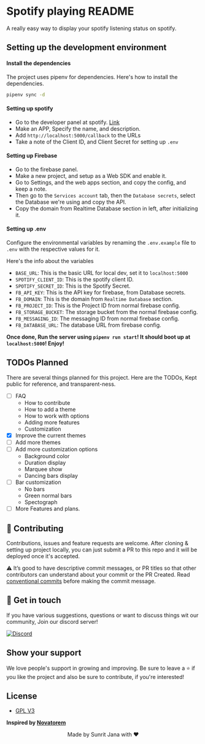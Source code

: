 # Spotify playing README

A really easy way to display your spotify listening status on spotify.

## Setting up the development environment

#### Install the dependencies

The project uses pipenv for dependencies. Here's how to install the dependencies.

```sh
pipenv sync -d
```

#### Setting up spotify

- Go to the developer panel at spotify. [Link](https://developer.spotify.com)
- Make an APP, Specify the name, and description.
- Add `http://localhost:5000/callback` to the URLs
- Take a note of the Client ID, and Client Secret for setting up `.env`

#### Setting up Firebase

- Go to the firebase panel.
- Make a new project, and setup as a Web SDK and enable it.
- Go to Settings, and the web apps section, and copy the config, and keep a note.
- Then go to the `Services account` tab, then the `Database secrets`, select the Database we're 
  using and copy the API.
- Copy the domain from Realtime Database section in left, after initializing it.

#### Setting up .env

Configure the environmental variables by renaming the `.env.example` file to `.env` with the respective 
values for it.

Here's the info about the variables

- `BASE_URL`: This is the basic URL for local dev, set it to `localhost:5000`
- `SPOTIFY_CLIENT_ID`: This is the spotify client ID. 
- `SPOTIFY_SECRET_ID`: This is the Spotify Secret.
- `FB_API_KEY`: This is the API key for firebase, from Database secrets.
- `FB_DOMAIN`: This is the domain from `Realtime Database` section.
- `FB_PROJECT_ID`: This is the Project ID from normal firebase config.
- `FB_STORAGE_BUCKET`: The storage bucket from the normal firebase config.
- `FB_MESSAGING_ID`: The messaging ID from normal firebase config.
- `FB_DATABASE_URL`: The database URL from firebase config.

**Once done, Run the server using `pipenv run start`! It should boot up at `localhost:5000`! Enjoy!**

## TODOs Planned

There are several things planned for this project. Here are the TODOs, Kept public for reference,
and transparent-ness.

- [ ] FAQ
  - How to contribute
  - How to add a theme
  - How to work with options
  - Adding more features
  - Customization
- [x] Improve the current themes  
- [ ] Add more themes
- [ ] Add more customization options
  - Background color
  - Duration display
  - Marquee show
  - Dancing bars display
- [ ] Bar customization
  - No bars
  - Green normal bars
  - Spectograph
- [ ] More Features and plans.

## 🤝 Contributing

Contributions, issues and feature requests are welcome. After cloning & setting up project locally, you can just submit 
a PR to this repo and it will be deployed once it's accepted.

⚠️ It’s good to have descriptive commit messages, or PR titles so that other contributors can understand about your 
commit or the PR Created. Read [conventional commits](https://www.conventionalcommits.org/en/v1.0.0-beta.3/) before 
making the commit message.

## 💬 Get in touch

If you have various suggestions, questions or want to discuss things wit our community, Join our discord server!

[![Discord](https://discordapp.com/api/guilds/695008516590534758/widget.png?style=shield)](https://discord.gg/cSC5ZZwYGQ)

## Show your support

We love people's support in growing and improving. Be sure to leave a ⭐️ if you like the project and 
also be sure to contribute, if you're interested!

## License

- [GPL V3](https://github.com/janaSunrise/spotify-playing-readme/blob/main/LICENSE)

**Inspired by [Novatorem](https://github.com/novatorem)**

<div align="center">
  Made by Sunrit Jana with ❤️
</div>
